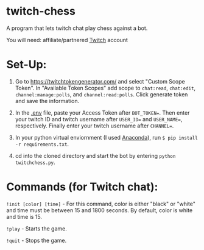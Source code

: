 # twitch-chess
A program that lets twitch chat play chess against a bot.

You will need: affiliate/partnered [Twitch](https://www.twitch.tv/) account

# Set-Up:
1. Go to https://twitchtokengenerator.com/ and select "Custom Scope Token". In "Available Token Scopes" add scope to `chat:read`, `chat:edit`, `channel:manage:polls`, and `channel:read:polls`. Click generate token and save the information.

2. In the [.env](twitchchess/.env) file, paste your Access Token after `BOT_TOKEN=`. Then enter your twitch ID and twitch username after `USER_ID=` and `USER_NAME=`, respectively. Finally enter your twitch username after `CHANNEL=`.

3. In your python virtual enviornment (I used [Anaconda](https://www.anaconda.com/)), run `$ pip install -r requirements.txt`.

4. cd into the cloned directory and start the bot by entering `python twitchchess.py`.

# Commands (for Twitch chat):
`!init [color] [time]` - For this command, color is either "black" or "white" and time must be between 15 and 1800 seconds. By default, color is white and time is 15.

`!play` - Starts the game.

`!quit` - Stops the game.
